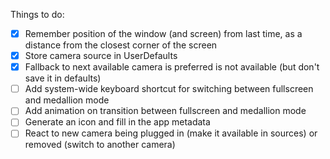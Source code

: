 Things to do:

- [x] Remember position of the window (and screen) from last time, as a distance from the closest corner of the screen
- [x] Store camera source in UserDefaults
- [x] Fallback to next available camera is preferred is not available (but don't save it in defaults)
- [ ] Add system-wide keyboard shortcut for switching between fullscreen and medallion mode
- [ ] Add animation on transition between fullscreen and medallion mode
- [ ] Generate an icon and fill in the app metadata
- [ ] React to new camera being plugged in (make it available in sources) or removed (switch to another camera)
